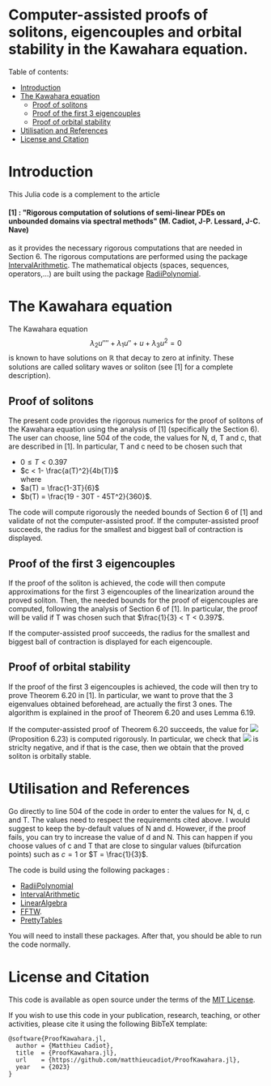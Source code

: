 # Computer-assisted proofs of solitons, eigencouples and orbital stability in the Kawahara equation.



Table of contents:


* [Introduction](#introduction)
* [The Kawahara equation](#the-kawahara-equation)
   * [Proof of solitons](#Proof-of-solitons)
   * [Proof of the first 3 eigencouples](#Proof-of-the-first-3-eigencouples)
   * [Proof of orbital stability](#Proof-of-orbital-stability)
* [Utilisation and References](#utilisation-and-references)
* [License and Citation](#license-and-citation)



# Introduction

This Julia code is a complement to the article 

#### [1] : "Rigorous computation of solutions of semi-linear PDEs on unbounded domains via spectral methods" (M. Cadiot, J-P. Lessard, J-C. Nave)

as it provides the necessary rigorous computations that are needed in Section 6. The rigorous computations are performed using the package [IntervalArithmetic](https://github.com/JuliaIntervals/IntervalArithmetic.jl). The mathematical objects (spaces, sequences, operators,...) are built using the package [RadiiPolynomial](https://github.com/OlivierHnt/RadiiPolynomial.jl). 


# The Kawahara equation

The Kawahara equation
$$\lambda_2u'''' + \lambda_1u'' + u + \lambda_3u^2 = 0$$
is known to have solutions on $\mathbb{R}$ that decay to zero at infinity. These solutions are called solitary waves or soliton (see [1] for a complete description).

## Proof of solitons

The present code provides the rigorous numerics for the proof of solitons of the Kawahara equation using the analysis of [1] (specifically the Section 6). The user can choose, line 504 of the code, the values for N, d, T and c, that are described in [1]. In particular, T and c need to be chosen such that
 - $0 \leq T < 0.397$ 
 - $c < 1- \frac{a(T)^2}{4b(T)}$    
where
- $a(T) = \frac{1-3T}{6}$
- $b(T) = \frac{19 - 30T - 45T^2}{360}$.   

The code will compute rigorously the needed bounds of Section 6 of [1] and validate of not the computer-assisted proof. If the computer-assisted proof succeeds, the radius for the smallest and biggest ball of contraction is displayed.

## Proof of the first 3 eigencouples

If the proof of the soliton is achieved, the code will then compute approximations for the first 3 eigencouples of the linearization around the proved soliton. Then, the needed bounds for the proof of eigencouples are computed, following the analysis of Section 6 of [1]. In particular, the proof will be valid if T was chosen such that
 $\frac{1}{3} < T < 0.397$. 
  
   

 If the computer-assisted proof succeeds, the radius for the smallest and biggest ball of contraction is displayed for each eigencouple.
 
 
 ## Proof of orbital stability

If the proof of the first 3 eigencouples is achieved, the code will then try to prove Theorem 6.20 in [1]. In particular, we want to prove that the 3 eigenvalues obtained beforehead, are actually the first 3 ones. The algorithm is explained in the proof of Theorem 6.20 and uses Lemma 6.19. 

 If the computer-assisted proof of Theorem 6.20 succeeds, the value for  <img src="https://latex.codecogs.com/gif.latex?\tau" /> (Proposition 6.23) is computed rigorously. In particular, we check that <img src="https://latex.codecogs.com/gif.latex?\tau" /> is striclty negative, and if that is the case, then we obtain that the proved soliton is orbitally stable.
 
 
 # Utilisation and References
 
 Go directly to line 504 of the code in order to enter the values for N, d, c and T. The values need to respect the requirements cited above. I would suggest to keep the by-default values of N and d. However, if the proof fails, you can try to increase the value of d and N. This can happen if you choose values of c and T that are close to singular values (bifurcation points) such as $c =1$ or $T = \frac{1}{3}$.
 
 The code is build using the following packages :
 - [RadiiPolynomial](https://github.com/OlivierHnt/RadiiPolynomial.jl) 
 - [IntervalArithmetic](https://github.com/JuliaIntervals/IntervalArithmetic.jl)
 - [LinearAlgebra](https://docs.julialang.org/en/v1/stdlib/LinearAlgebra/)
 - [FFTW](https://github.com/JuliaMath/FFTW.jl).
 - [PrettyTables](https://ronisbr.github.io/PrettyTables.jl/stable/)
 
 You will need to install these packages. After that, you should be able to run the code normally.
 
 # License and Citation
 
  This code is available as open source under the terms of the [MIT License](http://opensource.org/licenses/MIT).
  
If you wish to use this code in your publication, research, teaching, or other activities, please cite it using the following BibTeX template:

```
@software{ProofKawahara.jl,
  author = {Matthieu Cadiot},
  title  = {ProofKawahara.jl},
  url    = {https://github.com/matthieucadiot/ProofKawahara.jl},
  year   = {2023}
}
```
